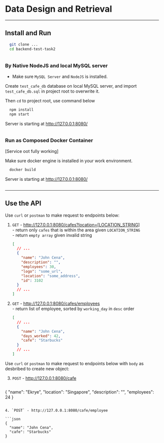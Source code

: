 # Data Design and Retrieval

---

## Install and Run

```sh
  git clone ...
  cd backend-test-task2
```

![]()

### By Native NodeJS and local MySQL server

- Make sure `MySQL Server` and `NodeJS` is installed.

Create `test_cafe_db` database on local MySQL server, and import `test_cafe_db.sql` in project root to overwrite it.

Then `cd` to project root, use command below

```sh
  npm install
  npm start
```

Server is starting at http://127.0.0.1:8080/

![]()

### Run as Composed Docker Container

[Service oot fully working]

Make sure docker engine is installed in your work environment.

```sh
  docker build
```

Server is starting at http://127.0.0.1:8080/

![]()

---

## Use the API

Use `curl` or `postman` to make request to endpoints below:

1. `GET` - http://127.0.0.1:8080/cafes?location=[LOCATION_STRING]
   <br />- return only `cafes` that is within the area given `LOCATION_STRING`
   <br />- return `empty array` given invalid string

   ```json
   [
     // ...
     {
       "name": "John Cena",
       "description": "",
       "employees": 30,
       "logo": "some_url",
       "location": "some_address",
       "id": 3102
     }
     // ...
   ]
   ```

2. `GET` - http://127.0.0.1:8080/cafes/employees
   <br />- return list of employee, sorted by `working_day` in `desc` order

   ```json
   [
     // ...
     {
       "name": "John Cena",
       "days_worked": 42,
       "cafe": "Starbucks"
     }
     // ...
   ]
   ```

Use `curl` or `postman` to make request to endpoints below with `body` as desbribed to create new object:

3. `POST` - http://127.0.0.1:8080/cafe

   ```json
  {
      "name": "Ekrye",
      "location": "Singapore",
      "description": "",
      "employees": 24
  }
   ```

4. `POST` - http://127.0.0.1:8080/cafe/employee

   ```json
   {
     "name": "John Cena",
     "cafe": "Starbucks"
   }
   ```
